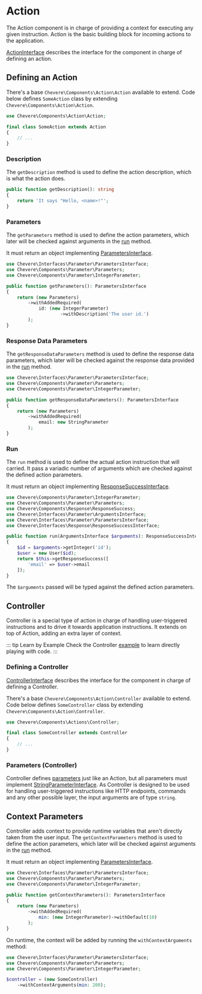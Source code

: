# Action

The Action component is in charge of providing a context for executing any given instruction. Action is the basic building block for incoming actions to the application.

[ActionInterface](../reference/Chevere/Interfaces/Action/ActionInterface.md) describes the interface for the component in charge of defining an action.

## Defining an Action

There's a base `Chevere\Components\Action\Action` available to extend. Code below defines `SomeAction` class by extending `Chevere\Components\Action\Action`.

```php
use Chevere\Components\Action\Action;

final class SomeAction extends Action
{
    // ...
}
```

### Description

The `getDescription` method is used to define the action description, which is what the action does.

```php
public function getDescription(): string
{
    return 'It says "Hello, <name>!"';
}
```

### Parameters

The `getParameters` method is used to define the action parameters, which later will be checked against arguments in the [run](#run) method.

It must return an object implementing [ParametersInterface](../reference/Chevere/Interfaces/Parameter/ParametersInterface.md).

```php
use Chevere\Interfaces\Parameter\ParametersInterface;
use Chevere\Components\Parameter\Parameters;
use Chevere\Components\Parameter\IntegerParameter;

public function getParameters(): ParametersInterface
{
    return (new Parameters)
        ->withAddedRequired(
            id: (new IntegerParameter)
                    ->withDescription('The user id.')
        );
}
```

### Response Data Parameters

The `getResponseDataParameters` method is used to define the response data parameters, which later will be checked against the response data provided in the [run](#run) method.

```php
use Chevere\Interfaces\Parameter\ParametersInterface;
use Chevere\Components\Parameter\Parameters;
use Chevere\Components\Parameter\IntegerParameter;

public function getResponseDataParameters(): ParametersInterface
{
    return (new Parameters)
        ->withAddedRequired(
            email: new StringParameter
        );
}
```

### Run

The `run` method is used to define the actual action instruction that will carried. It pass a variadic number of arguments which are checked against the defined action parameters.

It must return an object implementing [ResponseSuccessInterface](../reference/Chevere/Interfaces/Response/ResponseSuccessInterface.md).

```php
use Chevere\Components\Parameter\IntegerParameter;
use Chevere\Components\Parameter\Parameters;
use Chevere\Components\Response\ResponseSuccess;
use Chevere\Interfaces\Parameter\ArgumentsInterface;
use Chevere\Interfaces\Parameter\ParametersInterface;
use Chevere\Interfaces\Response\ResponseSuccessInterface;

public function run(ArgumentsInterface $arguments): ResponseSuccessInterface
{
    $id = $arguments->getInteger('id');
    $user = new User($id);
    return $this->getResponseSuccess([
        'email' => $user->email
    ]);
}
```

The `$arguments` passed will be typed against the defined action parameters.

## Controller

Controller is a special type of action in charge of handling user-triggered instructions and to drive it towards application instructions. It extends on top of Action, adding an extra layer of context.

::: tip Learn by Example
Check the Controller [example](https://github.com/chevere/examples/tree/master/00.HelloWorld#00controllerphp) to learn directly playing with code.
:::

### Defining a Controller

[ControllerInterface](../reference/Chevere/Interfaces/Action/ControllerInterface.md) describes the interface for the component in charge of defining a Controller.

There's a base `Chevere\Components\Action\Controller` available to extend. Code below defines `SomeController` class by extending `Chevere\Components\Action\Controller`.

```php
use Chevere\Components\Actions\Controller;

final class SomeController extends Controller
{
    // ...
}
```

### Parameters (Controller)

Controller defines [parameters](#parameters) just like an Action, but all parameters must implement [StringParameterInterface](../reference/Chevere/Interfaces/Parameter/StringParameterInterface.md). As Controller is designed to be used for handling user-triggered instructions like HTTP endpoints, commands and any other possible layer, the input arguments are of type `string`.

## Context Parameters

Controller adds context to provide runtime variables that aren't directly taken from the user input. The `getContextParameters` method is used to define the action parameters, which later will be checked against arguments in the [run](#run) method.

It must return an object implementing [ParametersInterface](../reference/Chevere/Interfaces/Parameter/ParametersInterface.md).

```php
use Chevere\Interfaces\Parameter\ParametersInterface;
use Chevere\Components\Parameter\Parameters;
use Chevere\Components\Parameter\IntegerParameter;

public function getContextParameters(): ParametersInterface
{
    return (new Parameters)
        ->withAddedRequired(
            min: (new IntegerParameter)->withDefault(10)
        );
}
```

On runtime, the context will be added by running the `withContextArguments` method:

```php
use Chevere\Interfaces\Parameter\ParametersInterface;
use Chevere\Components\Parameter\Parameters;
use Chevere\Components\Parameter\IntegerParameter;

$controller = (new SomeController)
    ->withContextArguments(min: 200);
```
